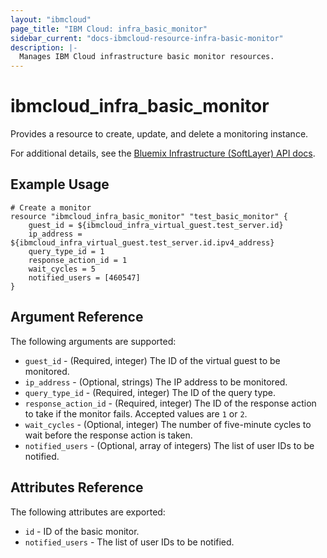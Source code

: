 ```yaml
---
layout: "ibmcloud"
page_title: "IBM Cloud: infra_basic_monitor"
sidebar_current: "docs-ibmcloud-resource-infra-basic-monitor"
description: |-
  Manages IBM Cloud infrastructure basic monitor resources.
---
```



# ibmcloud\_infra_basic_monitor

Provides a resource to create, update, and delete a monitoring instance.

For additional details, see the [Bluemix Infrastructure (SoftLayer) API docs](http://sldn.softlayer.com/reference/datatypes/SoftLayer_Network_Monitor_Version1_Query_Host).

## Example Usage

```hcl
# Create a monitor
resource "ibmcloud_infra_basic_monitor" "test_basic_monitor" {
    guest_id = ${ibmcloud_infra_virtual_guest.test_server.id}
    ip_address = ${ibmcloud_infra_virtual_guest.test_server.id.ipv4_address}
    query_type_id = 1
    response_action_id = 1
    wait_cycles = 5
    notified_users = [460547]
}
```

## Argument Reference

The following arguments are supported:

* `guest_id` - (Required, integer) The ID of the virtual guest to be monitored.
* `ip_address` - (Optional, strings) The IP address to be monitored.
* `query_type_id` - (Required, integer) The ID of the query type.
* `response_action_id` - (Required, integer) The ID of the response action to take if the monitor fails. Accepted values are `1` or `2`.
* `wait_cycles` - (Optional, integer) The number of five-minute cycles to wait before the response action is taken.
* `notified_users` - (Optional, array of integers) The list of user IDs to be notified.

## Attributes Reference

The following attributes are exported:

* `id` - ID of the basic monitor.
* `notified_users` - The list of user IDs to be notified.
